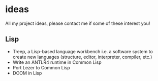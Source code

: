 # ideas
All my project ideas, please contact me if some of these interest you!

## Lisp
- Treep, a Lisp-based language workbench i.e. a software system to create new languages (structure, editor, interpreter, compiler, etc.)
- Write an ANTLR4 runtime in Common Lisp
- Port Lezer to Common Lisp
- DOOM in Lisp
